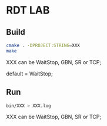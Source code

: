 # RDT LAB

## Build

```sh
cmake . -DPROJECT:STRING=XXX
make
```

XXX can be WaitStop, GBN, SR or TCP;

default = WaitStop;

## Run

```sh
bin/XXX > XXX.log
```

XXX can be WaitStop, GBN, SR or TCP;
